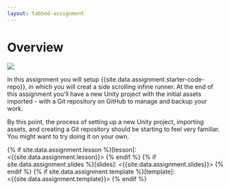 ```yaml
---
layout: tabbed-assignment
---
```


# Overview

<img class="overview-image" src="https://connect-prd-cdn.unity.com/20190521/learn/images/d6456035-97a2-4016-8fe4-fc8a85c76b0a_3_1_full2.png">

In this assignment you will setup {{site.data.assignment.starter-code-repo}}, in which you will creat a side scrolling infine runner. At the end of this assignment you'll have a new Unity project with the initial assets imported - with a Git repository on GitHub to manage and backup your work.

By this point, the process of setting up a new Unity project, importing assets, and creating a Git repository should be starting to feel very familiar. You might want to try doing it on your own.

<!-- Don't edit links here, change them in _data/assignment.yml instead, -->

{% if site.data.assignment.lesson   %}[lesson]: <{{site.data.assignment.lesson}}>     {% endif %}
{% if site.data.assignment.slides   %}[slides]:   <{{site.data.assignment.slides}}>   {% endif %}
{% if site.data.assignment.template %}[template]: <{{site.data.assignment.template}}> {% endif %}
